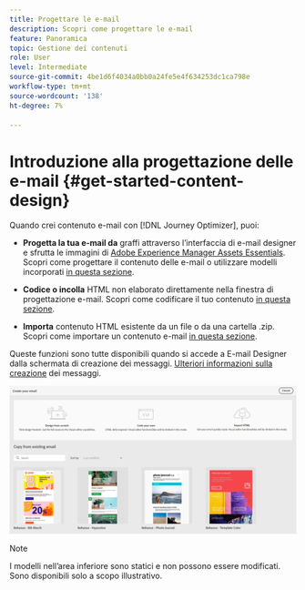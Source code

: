 ```yaml
---
title: Progettare le e-mail
description: Scopri come progettare le e-mail
feature: Panoramica
topic: Gestione dei contenuti
role: User
level: Intermediate
source-git-commit: 4be1d6f4034a0bb0a24fe5e4f634253dc1ca798e
workflow-type: tm+mt
source-wordcount: '138'
ht-degree: 7%

---
```


# Introduzione alla progettazione delle e-mail {#get-started-content-design}

Quando crei contenuto e-mail con [!DNL Journey Optimizer], puoi:

* **Progetta la tua e-mail da** graffi attraverso l’interfaccia di e-mail designer e sfrutta le immagini di  [Adobe Experience Manager Assets Essentials](assets-essentials.md). Scopri come progettare il contenuto delle e-mail o utilizzare modelli incorporati [in questa sezione](create-email-content.md).

* **Codice o incolla** HTML non elaborato direttamente nella finestra di progettazione e-mail. Scopri come codificare il tuo contenuto [in questa sezione](existing-content.md#import-raw-html-code).

* **Importa** contenuto HTML esistente da un file o da una cartella .zip. Scopri come importare un contenuto e-mail [in questa sezione](existing-content.md#import-html-content-from-file).

Queste funzioni sono tutte disponibili quando si accede a E-mail Designer dalla schermata di creazione dei messaggi. [Ulteriori informazioni sulla creazione](create-message.md) dei messaggi.

![](assets/content-editors.png)

>[!NOTE]
>
>I modelli nell’area inferiore sono statici e non possono essere modificati. Sono disponibili solo a scopo illustrativo.
